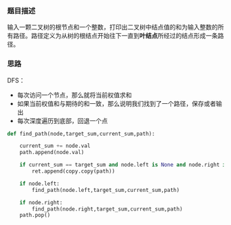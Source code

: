 ### 题目描述

输入一颗二叉树的根节点和一个整数，打印出二叉树中结点值的和为输入整数的所有路径。路径定义为从树的根结点开始往下一直到**叶结点**所经过的结点形成一条路径。

### 思路

DFS：

- 每次访问一个节点，那么就将当前权值求和
- 如果当前权值和与期待的和一致，那么说明我们找到了一个路径，保存或者输出
- 每次深度遍历到底部，回退一个点

```python
def find_path(node,target_sum,current_sum,path):

	current_sum += node.val
    path.append(node.val)

    if current_sum == target_sum and node.left is None and node.right is None:
    	ret.append(copy.copy(path))

    if node.left:
        find_path(node.left,target_sum,current_sum,path)

    if node.right:
        find_path(node.right,target_sum,current_sum,path)
    path.pop()
```

